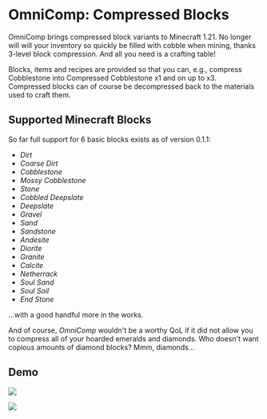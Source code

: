 # OmniComp: Compressed Blocks

OmniComp brings compressed block variants to Minecraft 1.21. No longer will will
your inventory so quickly be filled with cobble when mining, thanks 3-level block
compression. And all you need is a crafting table!

Blocks, items and recipes are provided so that you can, e.g., compress Cobblestone
into Compressed Cobblestone x1 and on up to x3.  Compressed blocks can of course
be decompressed back to the materials used to craft them.

## Supported Minecraft Blocks

So far full support for 6 basic blocks exists as of version 0.1.1:

*   _Dirt_
*   _Coarse Dirt_
*   _Cobblestone_
*   _Mossy Cobblestone_
*   _Stone_
*   _Cobbled Deepslate_
*   _Deepslate_
*   _Gravel_
*   _Sand_
*   _Sandstone_
*   _Andesite_
*   _Diorite_
*   _Granite_
*   _Calcite_
*   _Netherrack_
*   _Soul Sand_
*   _Soul Soil_
*   _End Stone_

...with a good handful more in the works.

And of course, _OmniComp_ wouldn't be a worthy QoL if it did not allow you to
compress all of your hoarded emeralds and diamonds. Who doesn't want copious
amounts of diamond blocks? Mmm, diamonds...

## Demo 

![](https://media.forgecdn.net/attachments/description/1092071/description_40af8848-b09d-4e29-91b9-aedf9d1c0319.png)

![](https://media.forgecdn.net/attachments/description/1092071/description_fc5f7935-c4f4-4a7b-ad01-b2496ed08bf1.png)

<!--
vim: ts=2 sw=2 et fdm=marker :
-->
